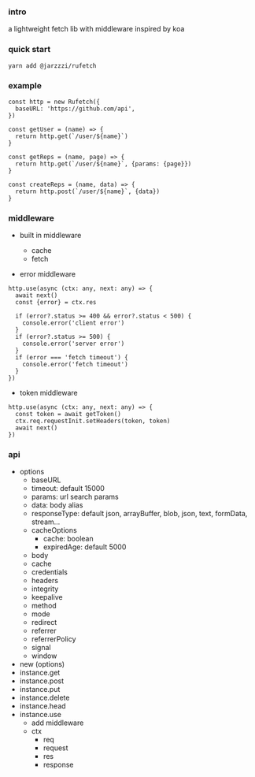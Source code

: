 ### intro

a lightweight fetch lib with middleware inspired by koa



### quick start

```
yarn add @jarzzzi/rufetch
```


### example

```code
const http = new Rufetch({
  baseURL: 'https://github.com/api',
})

const getUser = (name) => {
  return http.get(`/user/${name}`)
}

const getReps = (name, page) => {
  return http.get(`/user/${name}`, {params: {page}})
}

const createReps = (name, data) => {
  return http.post(`/user/${name}`, {data})
}
```

### middleware
- built in middleware
  - cache
  - fetch

- error middleware
```code
http.use(async (ctx: any, next: any) => {
  await next()
  const {error} = ctx.res

  if (error?.status >= 400 && error?.status < 500) {
    console.error('client error')
  }
  if (error?.status >= 500) {
    console.error('server error')
  }
  if (error === 'fetch timeout') {
    console.error('fetch timeout')
  }
})
```
- token middleware
```code
http.use(async (ctx: any, next: any) => {
  const token = await getToken()
  ctx.req.requestInit.setHeaders(token, token)
  await next()
})
```

### api
- options
  - baseURL
  - timeout: default 15000
  - params: url search params
  - data: body alias
  - responseType: default json, arrayBuffer, blob, json, text, formData, stream...
  - cacheOptions
    - cache: boolean
    - expiredAge: default 5000
  - body
  - cache
  - credentials
  - headers
  - integrity
  - keepalive
  - method
  - mode
  - redirect
  - referrer
  - referrerPolicy
  - signal
  - window
- new (options)
- instance.get
- instance.post
- instance.put
- instance.delete
- instance.head
- instance.use
  - add middleware
  - ctx
    - req
    - request
    - res
    - response
